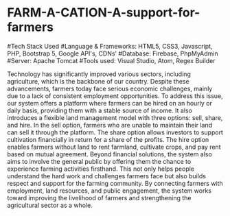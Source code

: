 # FARM-A-CATION-A-support-for-farmers

#Tech Stack Used 
#Language & Frameworks: HTML5, CSS3, Javascript, PHP, Bootstrap 5, Google API's, CDNs'
#Database: Firebase, PhpMyAdmin
#Server: Apache Tomcat
#Tools used: Visual Studio, Atom, Regex Builder

Technology has significantly improved various sectors, including agriculture, which is the backbone of our country. Despite these advancements, farmers today face serious economic challenges, mainly due to a lack of consistent employment opportunities. To address this issue, our system offers a platform where farmers can be hired on an hourly or daily basis, providing them with a stable source of income. It also introduces a flexible land management model with three options: sell, share, and hire. In the sell option, farmers who are unable to maintain their land can sell it through the platform. The share option allows investors to support cultivation financially in return for a share of the profits. The hire option enables farmers without land to rent farmland, cultivate crops, and pay rent based on mutual agreement. Beyond financial solutions, the system also aims to involve the general public by offering them the chance to experience farming activities firsthand. This not only helps people understand the hard work and challenges farmers face but also builds respect and support for the farming community. By connecting farmers with employment, land resources, and public engagement, the system works toward improving the livelihood of farmers and strengthening the agricultural sector as a whole.
